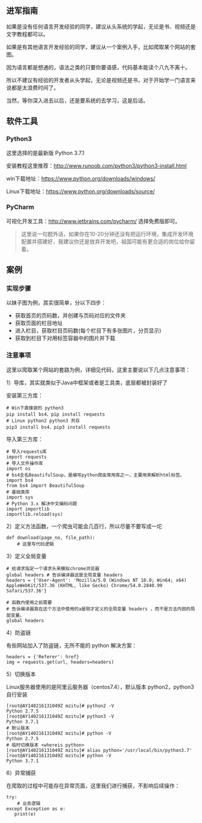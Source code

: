 ## 进军指南

如果是没有任何语言开发经验的同学，建议从头系统的学起，无论是书、视频还是文字教程都可以。

如果是有其他语言开发经验的同学，建议从一个案例入手，比如爬取某个网站的套图。

因为语言都是想通的，语法之类的只要你要语感，代码基本能读个八九不离十。

所以不建议有经验的开发者从头学起，无论是视频还是书，对于开始学一门语言来说都是太浪费时间了。

当然，等你深入进去以后，还是要系统的去学习，这是后话。

## 软件工具

### Python3

这里选择的是最新版 Python 3.7.1

安装教程这里推荐：http://www.runoob.com/python3/python3-install.html

win下载地址：https://www.python.org/downloads/windows/

Linux下载地址：https://www.python.org/downloads/source/

### PyCharm

可视化开发工具：http://www.jetbrains.com/pycharm/  选择免费版即可。

> 这里说一句题外话，如果你在10-20分钟还没有把运行环境，集成开发环境配置并搭建好，我建议你还是放弃开发吧，祖国可能有更合适的岗位给你留着。

## 案例

### 实现步骤

以妹子图为例，其实很简单，分以下四步：

- 获取首页的页码数，并创建与页码对应的文件夹
- 获取页面的栏目地址
- 进入栏目，获取栏目页码数(每个栏目下有多张图片，分页显示)
- 获取到栏目下对用标签容器中的图片并下载

### 注意事项

这里以爬取某个网站的套路为例，详细见代码，这里主要说以下几点注意事项：

1）导库，其实就类似于Java中框架或者是工具类，底层都被封装好了

安装第三方库：

```
# Win下直接装的 python3
pip install bs4、pip install requests
# Linux python2 python3 共存
pip3 install bs4、pip3 install requests
```

导入第三方库：

```
# 导入requests库
import requests
# 导入文件操作库
import os
# bs4全名BeautifulSoup，是编写python爬虫常用库之一，主要用来解析html标签。
import bs4
from bs4 import BeautifulSoup
# 基础类库
import sys
# Python 3.x 解决中文编码问题
import importlib
importlib.reload(sys)
```

2）定义方法函数，一个爬虫可能会几百行，所以尽量不要写成一坨


```
def download(page_no, file_path):
    # 这里写代码逻辑
```

3）定义全局变量


```
# 给请求指定一个请求头来模拟chrome浏览器
global headers # 告诉编译器这是全局变量 headers 
headers = {'User-Agent': 'Mozilla/5.0 (Windows NT 10.0; Win64; x64) AppleWebKit/537.36 (KHTML, like Gecko) Chrome/54.0.2840.99 Safari/537.36'}

# 函数内使用之前需要
# 告诉编译器我在这个方法中使用的a是刚才定义的全局变量 headers ，而不是方法内部的局部变量。
global headers
```

4）防盗链

有些网站加入了防盗链，无所不能的 python  解决方案：

```
headers = {'Referer': href}
img = requests.get(url, headers=headers)
```

5）切换版本

Linux服务器使用的是阿里云服务器（centos7.4），默认版本 python2，python3 自行安装


```
[root@AY140216131049Z mzitu]# python2 -V
Python 2.7.5
[root@AY140216131049Z mzitu]# python3 -V
Python 3.7.1
# 默认版本
[root@AY140216131049Z mzitu]# python -V
Python 2.7.5
# 临时切换版本 <whereis python>
[root@AY140216131049Z mzitu]# alias python='/usr/local/bin/python3.7'
[root@AY140216131049Z mzitu]# python -V
Python 3.7.1

```

6）异常捕获

在爬取的过程中可能存在异常页面，这里我们进行捕获，不影响后续操作：


```
try:
    # 业务逻辑
except Exception as e:
   print(e)
```

